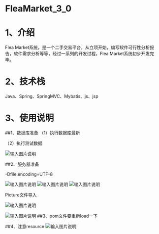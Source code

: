 # FleaMarket_3_0

# 1、介绍

Flea Market系统，是一个二手交易平台，从立项开始，编写软件可行性分析报告，软件需求分析等等，经过一系列的开发过程，Flea Market系统初步开发完毕。

# 2、技术栈

Java、Spring、SpringMVC、Mybatis、js、jsp



# 3、使用说明

##1、数据库准备
（1）执行数据库最新

（2）执行测试数据

![输入图片说明](https://foruda.gitee.com/images/1683977379452294481/e8f520a3_9964688.png "屏幕截图")

##2、服务器准备

-Dfile.encoding=UTF-8

![输入图片说明](https://foruda.gitee.com/images/1683977360356896666/37136e01_9964688.png "屏幕截图")
![输入图片说明](https://foruda.gitee.com/images/1683977406673747926/967c51c9_9964688.png "屏幕截图")
![输入图片说明](https://foruda.gitee.com/images/1683977410738798601/27cfdb24_9964688.png "屏幕截图")

Picture文件导入

![输入图片说明](https://foruda.gitee.com/images/1683977415218702684/30602b82_9964688.png "屏幕截图")

![输入图片说明](https://foruda.gitee.com/images/1683977420125641364/529ef663_9964688.png "屏幕截图")
##3、pom文件要重新load一下

##4、注意resource
![输入图片说明](https://foruda.gitee.com/images/1683977424933955499/086c4b37_9964688.png "屏幕截图")

